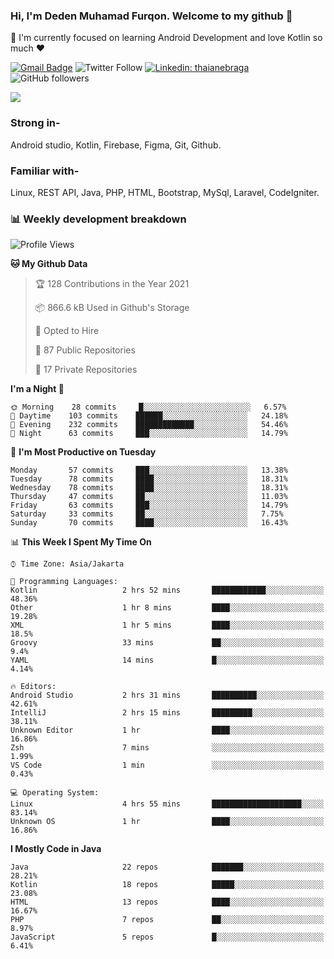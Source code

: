 ### Hi, I'm Deden Muhamad Furqon. Welcome to my github 👋

<!--
**furqoncreative/furqoncreative** is a ✨ _special_ ✨ repository because its `README.md` (this file) appears on your GitHub profile.

Here are some ideas to get you started:

- 🔭 I’m currently working on ...
- 👯 I’m looking to collaborate on ...
- 🤔 I’m looking for help with ...
- 💬 Ask me about ...
- 📫 How to reach me: ...
- 😄 Pronouns: ...
- ⚡ Fun fact: ...
-->

  🌱 I'm currently focused on learning Android Development and love Kotlin so much ❤ 

[![Gmail Badge](https://img.shields.io/badge/-furqoncreative24@gmail.com-c14438?style=flat-square&logo=Gmail&logoColor=white&link=mailto:furqoncreative24@gmail.com)](mailto:furqoncreative24@gmail.com)
![Twitter Follow](https://img.shields.io/twitter/follow/furqoncreative?label=Follow)
[![Linkedin: thaianebraga](https://img.shields.io/badge/-Deden_Muhamad_Furqon-blue?style=flat-square&logo=Linkedin&logoColor=white&link=https://www.linkedin.com/in/anmol-p-singh/)](https://www.linkedin.com/in/furqoncreative/)
![GitHub followers](https://img.shields.io/github/followers/furqoncreative?label=Follow&style=social)

<!--![Waka Readme](https://github.com/furqoncreative/furqoncreative/workflows/Waka%20Readme/badge.svg)-->

   <img src="https://github-readme-stats.sera5-dev.vercel.app/api?username=furqoncreative&hide=stars&show_icons=true&count_private=true&include_all_commits=true&title_color=#008080&icon_color=#008080&hide_border=true" width="">

### Strong in-

Android studio, Kotlin, Firebase, Figma, Git, Github.

### Familiar with-
Linux, REST API, Java, PHP, HTML, Bootstrap, MySql, Laravel, CodeIgniter.

### 📊 Weekly development breakdown

<!--START_SECTION:waka-->
![Profile Views](http://img.shields.io/badge/Profile%20Views-112-blue)

**🐱 My Github Data** 

> 🏆 128 Contributions in the Year 2021
 > 
> 📦 866.6 kB Used in Github's Storage 
 > 
> 💼 Opted to Hire
 > 
> 📜 87 Public Repositories 
 > 
> 🔑 17 Private Repositories  
 > 
**I'm a Night 🦉** 

```text
🌞 Morning    28 commits     █░░░░░░░░░░░░░░░░░░░░░░░░   6.57% 
🌆 Daytime    103 commits    ██████░░░░░░░░░░░░░░░░░░░   24.18% 
🌃 Evening    232 commits    █████████████░░░░░░░░░░░░   54.46% 
🌙 Night      63 commits     ███░░░░░░░░░░░░░░░░░░░░░░   14.79%

```
📅 **I'm Most Productive on Tuesday** 

```text
Monday       57 commits     ███░░░░░░░░░░░░░░░░░░░░░░   13.38% 
Tuesday      78 commits     ████░░░░░░░░░░░░░░░░░░░░░   18.31% 
Wednesday    78 commits     ████░░░░░░░░░░░░░░░░░░░░░   18.31% 
Thursday     47 commits     ██░░░░░░░░░░░░░░░░░░░░░░░   11.03% 
Friday       63 commits     ███░░░░░░░░░░░░░░░░░░░░░░   14.79% 
Saturday     33 commits     ██░░░░░░░░░░░░░░░░░░░░░░░   7.75% 
Sunday       70 commits     ████░░░░░░░░░░░░░░░░░░░░░   16.43%

```


📊 **This Week I Spent My Time On** 

```text
⌚︎ Time Zone: Asia/Jakarta

💬 Programming Languages: 
Kotlin                   2 hrs 52 mins       ████████████░░░░░░░░░░░░░   48.36% 
Other                    1 hr 8 mins         ████░░░░░░░░░░░░░░░░░░░░░   19.28% 
XML                      1 hr 5 mins         ████░░░░░░░░░░░░░░░░░░░░░   18.5% 
Groovy                   33 mins             ██░░░░░░░░░░░░░░░░░░░░░░░   9.4% 
YAML                     14 mins             █░░░░░░░░░░░░░░░░░░░░░░░░   4.14%

🔥 Editors: 
Android Studio           2 hrs 31 mins       ██████████░░░░░░░░░░░░░░░   42.61% 
IntelliJ                 2 hrs 15 mins       █████████░░░░░░░░░░░░░░░░   38.11% 
Unknown Editor           1 hr                ████░░░░░░░░░░░░░░░░░░░░░   16.86% 
Zsh                      7 mins              ░░░░░░░░░░░░░░░░░░░░░░░░░   1.99% 
VS Code                  1 min               ░░░░░░░░░░░░░░░░░░░░░░░░░   0.43%

💻 Operating System: 
Linux                    4 hrs 55 mins       ████████████████████░░░░░   83.14% 
Unknown OS               1 hr                ████░░░░░░░░░░░░░░░░░░░░░   16.86%

```

**I Mostly Code in Java** 

```text
Java                     22 repos            ███████░░░░░░░░░░░░░░░░░░   28.21% 
Kotlin                   18 repos            █████░░░░░░░░░░░░░░░░░░░░   23.08% 
HTML                     13 repos            ████░░░░░░░░░░░░░░░░░░░░░   16.67% 
PHP                      7 repos             ██░░░░░░░░░░░░░░░░░░░░░░░   8.97% 
JavaScript               5 repos             █░░░░░░░░░░░░░░░░░░░░░░░░   6.41%

```



<!--END_SECTION:waka-->
